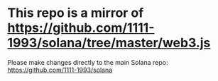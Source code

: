 # This repo is a mirror of https://github.com/1111-1993/solana/tree/master/web3.js

Please make changes directly to the main Solana repo: https://github.com/1111-1993/solana
